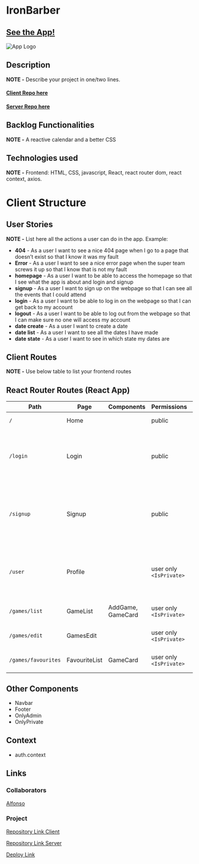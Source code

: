 # IronBarber

## [See the App!](https://ironbarber.netlify.app)

![App Logo](your-image-logo-path-or-name)

## Description

**NOTE -** Describe your project in one/two lines.

#### [Client Repo here](https://github.com/alfom17/IronBarber)

#### [Server Repo here](https://github.com/alfom17/IronBarberServer)

## Backlog Functionalities

**NOTE -**
A reactive calendar and a better CSS

## Technologies used

**NOTE -**
Frontend: HTML, CSS, javascript, React, react router dom, react context, axios.


# Client Structure

## User Stories

**NOTE -**  List here all the actions a user can do in the app. Example:

- **404** - As a user I want to see a nice 404 page when I go to a page that doesn’t exist so that I know it was my fault 
- **Error** - As a user I want to see a nice error page when the super team screws it up so that I know that is not my fault
- **homepage** - As a user I want to be able to access the homepage so that I see what the app is about and login and signup
- **signup** - As a user I want to sign up on the webpage so that I can see all the events that I could attend
- **login** - As a user I want to be able to log in on the webpage so that I can get back to my account
- **logout** - As a user I want to be able to log out from the webpage so that I can make sure no one will access my account
- **date create** - As a user I want to create a date
- **date list** - As a user I want to see all the dates I have made
- **date state** - As a user I want to see in which state my dates are


## Client Routes

**NOTE -** Use below table to list your frontend routes

## React Router Routes (React App)
| Path                      | Page            | Components        | Permissions              | Behavior                                                      |
| ------------------------- | ----------------| ----------------  | ------------------------ | ------------------------------------------------------------  |
| `/`                       | Home            |                   | public                   | Home page                                                     |
| `/login`                  | Login           |                   | public                   | Login form, link to signup, navigate to homepage after login  |
| `/signup`                 | Signup          |                   | public                   | Signup form, link to login, navigate to homepage after signup |
| `/user`                   | Profile         |                   | user only `<IsPrivate>`  | Navigate to homepage after logout, expire session             |
| `/games/list`             | GameList        | AddGame, GameCard | user only `<IsPrivate>`  | Shows all films on backlog                                    |
| `/games/edit`             | GamesEdit       |                   | user only `<IsPrivate>`  | Shows all games on backlog                                    |
| `/games/favourites`       | FavouriteList   | GameCard          | user only `<IsPrivate>`  | Shows all games on backlog                                    |

## Other Components

- Navbar
- Footer
- OnlyAdmin
- OnlyPrivate

## Context

- auth.context

  
## Links

### Collaborators

[Alfonso](https://github.com/alfom17)


### Project

[Repository Link Client](https://github.com/alfom17/IronBarber)

[Repository Link Server](https://github.com/alfom17/IronBarberServer)

[Deploy Link](https://ironbarber.netlify.app)



